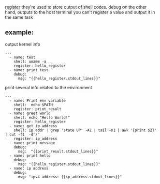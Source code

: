[register](https://linuxhint.com/ansible_register_module/``)
they're used to store output of shell codes.
debug on the other hand, outputs to the host terminal
you can't register a value and output it in the same task
## example:
output kernel info 
```
---
  - name: test
    shell: uname -a
    register: hello_register
  - name: print test
    debug:
      msg: "{{hello_register.stdout_lines}}"
```

print several info related to the environment
```
---
  - name: Print env variable
    shell:  echo $PATH
    register: print_result
  - name: greet world
    shell: echo "Hello World!"
    register: hello_register
  - name: get ip address
    shell: ip addr | grep 'state UP' -A2 | tail -n1 | awk '{print $2}' | cut -f1  -d'/'
    register: ip_address
  - name: print message
    debug:
      msg:  "{{print_result.stdout_lines}}"
  - name: print hello
    debug:
      msg: "{{hello_register.stdout_lines}}"
  - name: ip address
    debug:
      msg: "ipv4 address: {{ip_address.stdout_lines}}"
```